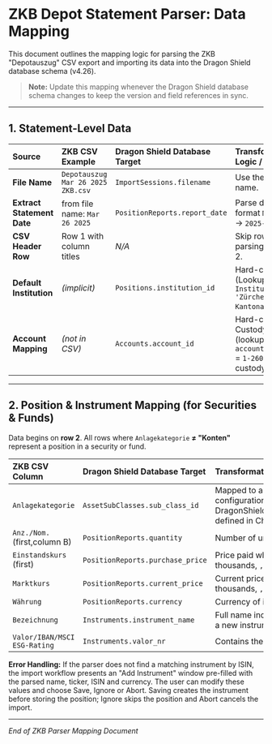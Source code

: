 # ZKB Depot Statement Parser: Data Mapping

This document outlines the mapping logic for parsing the ZKB "Depotauszug" CSV export and importing its data into the Dragon Shield database schema (v4.26).

> **Note:** Update this mapping whenever the Dragon Shield database schema changes to keep the version and field references in sync.

---

## 1. Statement-Level Data

| Source                              | ZKB CSV Example                          | Dragon Shield Database Target                 | Transformation / Logic / Notes                                                       |
|:------------------------------------|:-----------------------------------------|:-----------------------------------------------|:-------------------------------------------------------------------------------------|
| **File Name**                       | `Depotauszug Mar 26 2025 ZKB.csv`         | `ImportSessions.filename`                     | Use the full file name.                                                               |
| **Extract Statement Date**          | from file name: `Mar 26 2025`            | `PositionReports.report_date`                 | Parse date with format `MMM DD YYYY` → `2025-03-26`.                                  |
| **CSV Header Row**                  | Row 1 with column titles                 | *N/A*                                         | Skip row 1; begin parsing data at row 2.                                              |
| **Default Institution**             | *(implicit)*                             | `Positions.institution_id`                    | Hard-code to ZKB. (Lookup via `Institutions.name = 'Zürcher Kantonalbank ZKB'`.)                             |
| **Account Mapping**                 | *(not in CSV)*                           | `Accounts.account_id`                         | Hard-code to ZKB Custody Account. (lookup via `account_number.name` = `1-2600-01180149` in custody account.         |

---

## 2. Position & Instrument Mapping (for Securities & Funds)

Data begins on **row 2**. All rows where `Anlagekategorie` **≠ "Konten"** represent a position in a security or fund.

| ZKB CSV Column               | Dragon Shield Database Target           | Transformation / Logic / Notes                                                                    |
|:-----------------------------|:----------------------------------------|:--------------------------------------------------------------------------------------------------|
| `Anlagekategorie`            | `AssetSubClasses.sub_class_id`          | Mapped to an AssetSubClasses.sub_class_id via a configuration map in DragonShield/docs/AssetClassDefinitionConcept.md defined in Chapter "8. ZKB Mapping"                                                                                |
| `Anz./Nom.` (first,column B) | `PositionReports.quantity`              | Number of units. Parse as float.                                                                  |
| `Einstandskurs` (first)      | `PositionReports.purchase_price`        | Price paid when first bought. Strip separators (e.g. `.` thousands, `,` decimal) and parse float. |
| `Marktkurs`                  | `PositionReports.current_price`         | Current price per unit. Strip separators (e.g. `.` thousands, `,` decimal) and parse float.       |
| `Währung`                    | `PositionReports.currency`              | Currency of instrument position.                                                                  |
| `Bezeichnung`                | `Instruments.instrument_name`           | Full name including issue details. Only used, if this is a new instrument                         |
| `Valor/IBAN/MSCI ESG-Rating` | `Instruments.valor_nr`                  | Contains the Valoren number .                                                                     |

**Error Handling:** If the parser does not find a matching instrument by ISIN, the import workflow presents an "Add Instrument" window pre-filled with the parsed name, ticker, ISIN and currency. The user can modify these values and choose Save, Ignore or Abort. Saving creates the instrument before storing the position; Ignore skips the position and Abort cancels the import.

---

*End of ZKB Parser Mapping Document*

